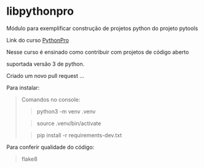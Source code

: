 # libpythonpro
Módulo para exemplificar construção de projetos python do projeto pytools

Link do curso [PythonPro](http://pythonprobr.appspot.com)

Nesse curso é ensinado como contribuir com projetos de código aberto

suportada versão 3 de python.

Criado um novo pull request ...

Para instalar:


>Comandos no console:
> 
>>python3 -m venv .venv
>
>>source .venv/bin/activate
> 
>>pip install -r requirements-dev.txt
> 
Para conferir qualidade do código:

>flake8


